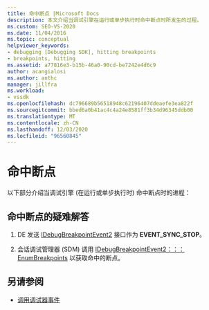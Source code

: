 ```yaml
---
title: 命中断点 |Microsoft Docs
description: 本文介绍当调试引擎在运行或单步执行时命中断点时所发生的过程。
ms.custom: SEO-VS-2020
ms.date: 11/04/2016
ms.topic: conceptual
helpviewer_keywords:
- debugging [Debugging SDK], hitting breakpoints
- breakpoints, hitting
ms.assetid: a77816e3-b15b-46a0-90cd-be7242e4d6c9
author: acangialosi
ms.author: anthc
manager: jillfra
ms.workload:
- vssdk
ms.openlocfilehash: dc796689b56518948c62196407ddeaefe3ea822f
ms.sourcegitcommit: bbed6a0b41ac4c4a24e8581ff3b34d96345ddb00
ms.translationtype: MT
ms.contentlocale: zh-CN
ms.lasthandoff: 12/03/2020
ms.locfileid: "96560845"
---
```

# <a name="hit-a-breakpoint"></a>命中断点
以下部分介绍当调试引擎 (在运行或单步执行时) 命中断点时的进程：

## <a name="troubleshoot-a-hit-breakpoint"></a>命中断点的疑难解答

1. DE 发送 [IDebugBreakpointEvent2](../../extensibility/debugger/reference/idebugbreakpointevent2.md) 接口作为 **EVENT_SYNC_STOP**。

2. 会话调试管理器 (SDM) 调用 [IDebugBreakpointEvent2：：： EnumBreakpoints](../../extensibility/debugger/reference/idebugbreakpointevent2-enumbreakpoints.md) 以获取命中的断点。

## <a name="see-also"></a>另请参阅
- [调用调试器事件](../../extensibility/debugger/calling-debugger-events.md)

